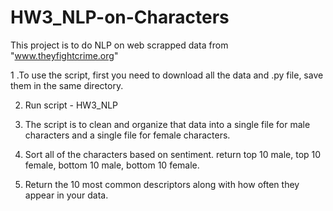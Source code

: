 # HW3_NLP-on-Characters
This project is to do NLP on web scrapped data from "www.theyfightcrime.org"

1 .To use the script, first you need to download all the data and .py file, save them in the same directory.

2. Run script - HW3_NLP 

3. The script is to clean and organize that data into a single file for male characters and a single file for female characters.

4. Sort all of the characters based on sentiment. return top 10 male, top 10 female, bottom 10 male, bottom 10 female.

4. Return the 10 most common descriptors along with how often they appear in your data.
